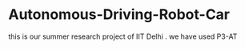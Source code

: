 # Autonomous-Driving-Robot-Car
this is our summer research project of IIT Delhi . we have used P3-AT
